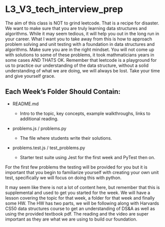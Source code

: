 # L3_V3_tech_interview_prep

The aim of this class is NOT to grind leetcode. That is a recipe for disaster. We want to make sure that you are truly learning data structures and algorithms. While it may seem tedious, it will help you out in the long run in your career. What I want you to take away from this is how to approach problem solving and unit testing with a foundation in data structures and algorithms. Make sure you are in the right mindset. You will not come up with solutions to some of these problems, it took mathmaticians years in some cases AND THATS OK. Remember that leetcode is a playground for us to practice our understanding of the data structure, without a solid understanding of what we are doing, we will always be lost. Take your time and give yourself grace. 

## Each Week’s Folder Should Contain:
* README.md
   -  Intro to the topic, key concepts, example walkthroughs, links to additional reading.

* problems.js / problems.py
   - The file where students write their solutions.

* problems.test.js / test_problems.py
   - Starter test suite using Jest for the first week and PyTest then on.
   
For the first few problems the testing will be provided for you but it is important that you begin to familiarize yourself with creating your own unit test, specifically we will focus on doing this with python. 

It may seem like there is not a lot of content here, but remember that this is supplemental and used to get you started for the week. We will have a lesson covering the topic for that week, a folder for that week and finally some HW. The HW has two parts, we will be following along with Harvards CS50 data structures course to get an understanding of DS&A as well as using the provided textbook pdf. The reading and the video are super important as they are what we are using to build our foundation. 
